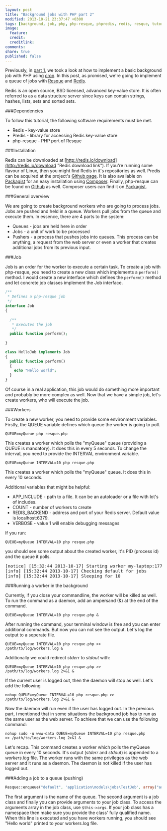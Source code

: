 ```yaml
---
layout: post
title: "Background jobs with PHP part 2"
modified: 2013-10-21 23:37:47 +0300
tags: [background, job, php, php-resque, phpredis, redis, resque, tutorial]
image:
  feature: 
  credit: 
  creditlink: 
comments: 
share: true
published: false
---
```


Previously, in [part 1]({{site.url}}/background-jobs-with-php-part-1 "Part 1"), we took a look at how to implement a basic background job with PHP using [cron](http://en.wikipedia.org/wiki/Cron "Cron Wikipedia page"). In this post, as promised, we're going to implement a queue of jobs with [Resque](https://github.com/resque/resque "Resque Github page") and [Redis](http://redis.io/ "Redis homepage").

Redis is an open source, BSD licensed, advanced key-value store. It is often referred to as a data structure server since keys can contain strings, hashes, lists, sets and sorted sets.

###Dependencies

To follow this tutorial, the following software requirements must be met.

* Redis - key-value store
* Predis - library for accessing Redis key-value store
* php-resque - PHP port of Resque

###Installation

Redis can be downloaded at [http://redis.io/download](http://redis.io/download "Redis download link"). If you're running some flavour of Linux, then you might find Redis in it's repositories as well. Predis can be acquired at the project's [Github page](https://github.com/nrk/predis "Predis Github page"). It is also available on [Packagist](https://packagist.org/packages/predis/predis "Predis packagist page") for an easy installation using [Composer](http://getcomposer.org/ "Composer homepage"). Finally, php-resque can be found on [Github](https://github.com/chrisboulton/php-resque "php-resque Github page") as well. Composer users can find it on [Packagist](https://packagist.org/packages/chrisboulton/php-resque "php-resque on Packagist").

###General overview

We are going to create background workers who are going to process jobs. Jobs are pushed and held in a queue. Workers pull jobs from the queue and execute them. In essence, there are 4 parts to the system:

* Queues - jobs are held here in order
* Jobs - a unit of work to be processed
* Pushers - a process that  pushes  jobs into queues. This process can be anything, a request from the web server or even a worker that creates additional jobs from its previous input.

###Job

Job is an order for the worker to execute a certain task. To create a job with php-resque, you need to create a new class which implements a `perform()`  method. I would create a new interface which defines the `perform()` method and let concrete job classes implement the Job interface.

~~~ php
/**
 * Defines a php-resque job
 */
interface Job
{
 
  /**
   * Executes the job
   */
  public function perform();
 
}
~~~ 

~~~php
class HelloJob implements Job
{
  public function perform()
  {
    echo "Hello world";
  }
}
~~~

Of course in a real application, this job would do something more important and probably be more complex as well. Now that we have a simple job, let's create workers, who will execute the job.

###Workers

To create a new worker, you need to provide some environment variables. Firstly, the QUEUE variable defines which queue the worker is going to poll.

~~~
QUEUE=myQueue php resque.php
~~~

This creates a worker which polls the "myQueue" queue (providing a QUEUE is mandatory). It does this in every 5 seconds. To change the interval, you need to provide the INTERVAL environment variable.

~~~
QUEUE=myQueue INTERVAL=10 php resque.php
~~~

This creates a worker which polls the "myQueue" queue. It does this in every 10 seconds.

Additional variables that might be helpful:

* APP_INCLUDE - path to a file. It can be an autoloader or a file with lot's of includes.
* COUNT - number of workers to create
* REDIS_BACKEND - address and port of your Redis server. Default value is localhost:6379.
* VERBOSE - value 1 will enable debugging messages

If you run:

~~~
QUEUE=myQueue INTERVAL=10 php resque.php
~~~

you should see some output about the created worker, it's PID (process id) and the queue it polls.

<pre>
[notice] [15:32:44 2013-10-17] Starting worker my-laptop:17720:myQueue
[info] [15:32:44 2013-10-17] Checking default for jobs
[info] [15:32:44 2013-10-17] Sleeping for 10
</pre>

###Running a worker in the background

Currently, if you close your commandline, the worker will be killed as well. To run the command  as a daemon, add an ampersand (&) at the end of the command.

<code>QUEUE=myQueue INTERVAL=10 php resque.php &</code>

After running the command, your terminal window is free and you can enter additional commands. But now you can not see the output. Let's log the output to a seperate file.

<code>QUEUE=myQueue INTERVAL=10 php resque.php >> /path/to/log/workers.log &</code>

Additionally we could redirect *stderr* to *stdout* with:

<code>QUEUE=myQueue INTERVAL=10 php resque.php >> /path/to/log/workers.log 2>&1 &</code>

If the current user is logged out, then the daemon will stop as well. Let's add the following

<code>nohup QUEUE=myQueue INTERVAL=10 php resque.php >> /path/to/log/workers.log 2>&1 &</code>

Now the daemon will run even if the user has logged out. In the previous part, i mentioned that in some situations the background job has to run as the same user as the web server. To achieve that we can use the following command:

<code>nohup sudo -u www-data QUEUE=myQueue INTERVAL=10 php resque.php >> /path/to/log/workers.log 2>&1 &</code> 

Let's recap. This command creates a worker which polls the myQueue queue in every 10 seconds. It's output (*stderr* and *stdout*) is appended to a *workers.log* file. The worker runs with the same privileges as the web server and it runs as a daemon. The daemon is not killed if the user has logged out.

###Adding a job to a queue (pushing)

~~~ php
Resque::enqueue("default", 'application\models\jobs\TestJob', array("arg1" => "myArg1");
~~~

The first argument is the name of the queue. The second argument is a job class and finally you can provide arguments to your job class. To access the arguments array in the job class, use `$this->args`. If your job class has a namespace then make sure you provide the class' fully qualified name. When this line is executed and you have workers running, you should see "Hello world" printed to your workers.log file.

